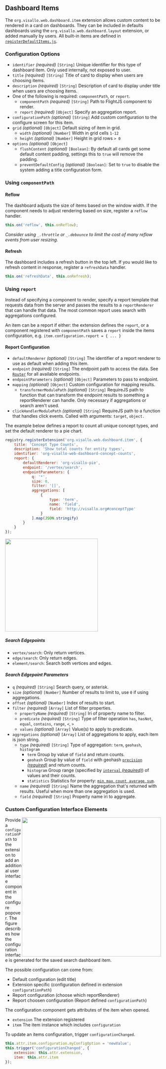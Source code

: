 ## Dashboard Items

The `org.visallo.web.dashboard.item` extension allows custom content to be rendered in a card on dashboards. They can be included in defaults dashboards using the `org.visallo.web.dashboard.layout` extension, or added manually by users. All built-in items are defined in [`registerDefaultItems.js`](https://github.com/v5analytics/visallo/blob/master/web/war/src/main/webapp/js/dashboard/registerDefaultItems.js).

### Configuration Options

* `identifier` _(required)_ `[String]` Unique identifier for this type of dashboard item. Only used internally, not exposed to user.
* `title` _(required)_ `[String]` Title of card to display when users are choosing items.
* `description` _(required)_ `[String]` Description of card to display under title when users are choosing items.
* One of the following is required: `componentPath`, or `report`.
    * `componentPath` _(required)_ `[String]` Path to FlightJS component to render.
    * `report` _(required)_ `[Object]` Specify an aggregation report. 
* `configurationPath` _(optional)_ `[String]` Add custom configuration to the configure screen for this item.
* `grid` _(optional)_ `[Object]` Default sizing of item in grid.
    * `width` _(optional)_ `[Number]` Width in grid cells `1-12`
    * `height` _(optional)_ `[Number]` Height in grid rows `> 0`
* `options` _(optional)_ `[Object]`
    * `flushContent` _(optional)_ `[Boolean]`: By default all cards get some default content padding, settings this to `true` will remove the padding.
    * `preventDefaultConfig` _(optional)_ `[Boolean]`: Set to `true` to disable the system adding a title configuration form.

### Using `componentPath`

#### Reflow

The dashboard adjusts the size of items based on the window width. If the component needs to adjust rendering based on size, register a `reflow` handler.

```js
this.on('reflow', this.onReflow);
```

*Consider using `_.throttle` or `_.debounce` to limit the cost of many reflow events from user resizing.*

#### Refresh

The dashboard includes a refresh button in the top left. If you would like to refresh content in response, register a `refreshData` handler.

```js
this.on('refreshData', this.onRefresh);
```

### Using `report`

Instead of specifying a component to render, specify a report template that requests data from the server and passes the results to a `reportRenderer` that can handle that data. The most common report uses search with aggregations configured.

An item can be a report if either: the extension defines the `report`, or a component registered with `componentPath` saves a `report` inside the items configuration, e.g. `item.configuration.report = { ... }`

#### Report Configuration

* `defaultRenderer` _(optional)_ `[String]` The identifier of a report renderer to use as default when adding this item.
* `endpoint` _(required)_ `[String]` The endpoint path to access the data. See [`Router`](https://github.com/v5analytics/visallo/blob/master/web/web-base/src/main/java/org/visallo/web/Router.java) for all available endpoints.
* `endpointParameters` _(optional)_ `[Object]` Parameters to pass to endpoint.
* `mapping` _(optional)_ `[Object]` Custom configuration for mapping results.
    * `transformerModulePath` _(optional)_ `[String]` RequireJS path to function that can transform the endpoint results to something a reportRenderer can handle. Only necessary if aggregations or search aren't used.
* `clickHandlerModulePath` _(optional)_ `[String]` RequireJS path to a function that handles click events. Called with arguments: `target`, `object.`

The example below defines a report to count all unique concept types, and set the default renderer to a pie chart.

```js
registry.registerExtension('org.visallo.web.dashboard.item', {
    title: 'Concept Type Counts',
    description: 'Show total counts for entity types',
    identifier: 'org-visallo-web-dashboard-concept-counts',
    report: {
        defaultRenderer: 'org-visallo-pie',
        endpoint: '/vertex/search',
        endpointParameters: {
            q: '*',
            size: 0,
            filter: '[]',
            aggregations: [
                {
                    type: 'term',
                    name: 'field',
                    field: 'http://visallo.org#conceptType'
                }
            ].map(JSON.stringify)
        }
    }
});
```

<img src="pie.png" width="300" style="text-align: center">


##### Search Edgepoints

* `vertex/search`: Only return vertices.
* `edge/search`: Only return edges.
* `element/search`: Search both vertices and edges.

##### Search Edgepoint Parameters

* `q` _(required)_ `[String]` Search query, or asterisk.
* `size` _(optional)_ `[Number]` Number of results to limit to, use `0` if using aggregations.
* `offset` _(optional)_ `[Number]` Index of results to start.
* `filter` _(required)_ `[Array]` List of filter properties.
    * `propertyName` _(required)_ `[String]` Iri of property name to filter.
    * `predicate` _(required)_ `[String]` Type of filter operation `has`, `hasNot`, `equal`, `contains`, `range`, `<`, `>`
    * `values` _(optional)_ `[Array]` Value(s) to apply to predicate.
* `aggregations` _(optional)_ `[Array]` List of aggregations to apply, each item is json string.
    * `type` _(required)_ `[String]` Type of aggregation: `term`, `geohash`, `histogram`
        * `term` Group by value of `field` and return counts.
        * `geohash` Group by value of `field` with geohash [`precision` _(required)_](https://www.elastic.co/guide/en/elasticsearch/reference/current/search-aggregations-bucket-geohashgrid-aggregation.html) and return counts.
        * `histogram` Group range (specified by [`interval` _(required)_](https://www.elastic.co/guide/en/elasticsearch/reference/current/search-aggregations-bucket-histogram-aggregation.html)) of values and their counts.
        * `statistics` Statistics for property: [`min`, `max`, `count`, `average`, `sum`](https://www.elastic.co/guide/en/elasticsearch/reference/current/search-aggregations-metrics-stats-aggregation.html).
    * `name` _(required)_ `[String]` Name the aggregation that's returned with results. Useful when more than one aggregation is used.
    * `field` _(required)_ `[String]` Property name iri to aggregate.


### Custom Configuration Interface Elements

<img src="config.png" width="450" style="float:right">

Provide a `configurationPath` to the extension to add an additional user interface component in the configure popover. The figure describes how the configuration interface is generated for the saved search dashboard item. 

The possible configuration can come from:
* Default configuration (edit title)
* Extension specific (configuration defined in extension `configurationPath`)
* Report configuration (choose which reportRenderer)
* Report choosen configuration (Report defined `configurationPath`)

The configuration component gets attributes of the item when opened.

* `extension` The extension registered
* `item` The item instance which includes `configuration`

To update an items configuration, trigger `configurationChanged`.

```js
this.attr.item.configuration.myConfigOption = 'newValue';
this.trigger('configurationChanged', {
    extension: this.attr.extension,
    item: this.attr.item
});
```
